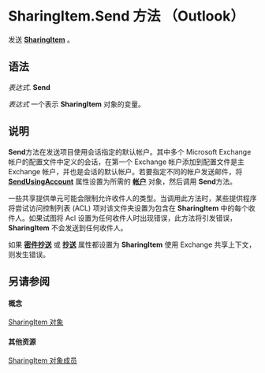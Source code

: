 
# SharingItem.Send 方法 （Outlook）

发送  **[SharingItem](63dd3451-44f3-7cc4-c6e2-7dad5835a7d2.md)** 。


## 语法

 _表达式_. **Send**

 _表达式_ 一个表示 **SharingItem** 对象的变量。


## 说明

 **Send**方法在发送项目使用会话指定的默认帐户。其中多个 Microsoft Exchange 帐户的配置文件中定义的会话，在第一个 Exchange 帐户添加到配置文件是主 Exchange 帐户，并也是会话的默认帐户。若要指定不同的帐户发送邮件，将 **[SendUsingAccount](32eb7889-e01a-6b03-ddeb-0447da2dc655.md)** 属性设置为所需的 **[帐户](f624438c-4e45-2822-18b6-bfe8074a33c0.md)** 对象，然后调用 **Send**方法。

一些共享提供单元可能会限制允许收件人的类型。当调用此方法时，某些提供程序将尝试访问控制列表 (ACL) 项对该文件夹设置为包含在 **SharingItem** 中的每个收件人。如果试图将 Acl 设置为任何收件人时出现错误，此方法将引发错误， **SharingItem** 不会发送到任何收件人。

如果 **[密件抄送](e13c7fab-5ce6-289a-35d0-ffea5d0bd09e.md)** 或 **[抄送](ac3e12ea-6e3d-71c8-ecb4-c7d54d669cee.md)** 属性都设置为 **SharingItem** 使用 Exchange 共享上下文，则发生错误。


## 另请参阅


#### 概念


[SharingItem 对象](63dd3451-44f3-7cc4-c6e2-7dad5835a7d2.md)
#### 其他资源


[SharingItem 对象成员](719ad60e-2242-2c54-778f-006b61690389.md)